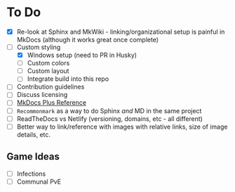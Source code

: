 # To Do

- [X] Re-look at Sphinx and MkWiki - linking/organizational setup is painful in MkDocs (although it works great once complete)
- [ ] Custom styling
  - [X] Windows setup (need to PR in Husky)
  - [ ] Custom colors
  - [ ] Custom layout
  - [ ] Integrate build into this repo
- [ ] Contribution guidelines
- [ ] Discuss licensing
- [ ] [MkDocs Plus Reference](http://bwmarrin.github.io/MkDocsPlus)
- [ ] `Recommonmark` as a way to do Sphinx _and_ MD in the same project
- [ ] ReadTheDocs vs Netlify (versioning, domains, etc - all different)
- [ ] Better way to link/reference with images with relative links, size of
  image details, etc.

## Game Ideas

- [ ] Infections
- [ ] Communal PvE